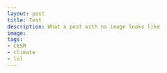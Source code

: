 ```yaml
---
layout: post
title: Test
description: What a post with no image looks like
image:
tags:
- CESM
- climate
- lol
---
```


